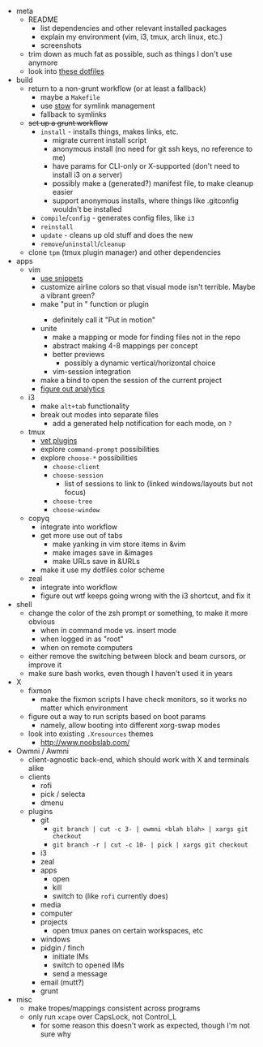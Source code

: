 - meta
	- README
		- list dependencies and other relevant installed packages
		- explain my environment (vim, i3, tmux, arch linux, etc.)
		- screenshots
	- trim down as much fat as possible, such as things I don't use anymore
	- look into [these dotfiles](https://github.com/xero/dotfiles)
- build
	- return to a non-grunt workflow (or at least a fallback)
		- maybe a `Makefile`
		- use [stow](http://www.gnu.org/software/stow/) for symlink management
		- fallback to symlinks
	- ~~set up a grunt workflow~~
		- `install` - installs things, makes links, etc.
			- migrate current install script
			- anonymous install (no need for git ssh keys, no reference to me)
			- have params for CLI-only or X-supported (don't need to install i3 on a server)
			- possibly make a (generated?) manifest file, to make cleanup easier
			- support anonymous installs, where things like .gitconfig wouldn't be installed
		- `compile`/`config` - generates config files, like `i3`
		- `reinstall`
		- `update` - cleans up old stuff and does the new
		- `remove`/`uninstall`/`cleanup`
	- clone `tpm` (tmux plugin manager) and other dependencies
- apps
	- vim
		- [use snippets](https://medium.com/brigade-engineering/sharpen-your-vim-with-snippets-767b693886db)
		- customize airline colors so that visual mode isn't terrible. Maybe a vibrant green?
		- make "put in <motion>" function or plugin
			- definitely call it "Put in motion"
		- unite
			- make a mapping or mode for finding files not in the repo
			- abstract making 4-8 mappings per concept
			- better previews
				- possibly a dynamic vertical/horizontal choice
			- vim-session integration
		- make a <localleader> bind to open the session of the current project
		- [figure out analytics](http://www.drbunsen.org/vim-croquet/)
	- i3
		- make `alt+tab` functionality
		- break out modes into separate files
			- add a generated help notification for each mode, on `?`
	- tmux
		- [vet plugins](https://github.com/tmux-plugins)
		- explore `command-prompt` possibilities
		- explore `choose-*` possibilities
			- `choose-client`
			- `choose-session`
				- list of sessions to link to (linked windows/layouts but not focus)
			- `choose-tree`
			- `choose-window`
	- copyq
		- integrate into workflow
		- get more use out of tabs
			- make yanking in vim store items in &vim
			- make images save in &images
			- make URLs save in &URLs
		- make it use my dotfiles color scheme
	- zeal
		- integrate into workflow
		- figure out wtf keeps going wrong with the i3 shortcut, and fix it
- shell
	- change the color of the zsh prompt or something, to make it more obvious
		- when in command mode vs. insert mode
		- when logged in as "root"
		- when on remote computers
	- either remove the switching between block and beam cursors, or improve it
	- make sure bash works, even though I haven't used it in years
- X
	- fixmon
		- make the fixmon scripts I have check monitors, so it works no matter which environment
	- figure out a way to run scripts based on boot params
		- namely, allow booting into different xorg-swap modes
	- look into existing `.Xresources` themes
		- http://www.noobslab.com/
- Owmni / Awmni
	- client-agnostic back-end, which should work with X and terminals alike
	- clients
		- rofi
		- pick / selecta
		- dmenu
	- plugins
		- git
			- `git branch | cut -c 3- | owmni <blah blah> | xargs git checkout`
			- `git branch -r | cut -c 10- | pick | xargs git checkout`
		- i3
		- zeal
		- apps
			- open
			- kill
			- switch to (like `rofi` currently does)
		- media
		- computer
		- projects
			- open tmux panes on certain workspaces, etc
		- windows
		- pidgin / finch
			- initiate IMs
			- switch to opened IMs
			- send a message
		- email (mutt?)
		- grunt
- misc
	- make tropes/mappings consistent across programs
	- only run `xcape` over CapsLock, not Control_L
		- for some reason this doesn't work as expected, though I'm not sure why
